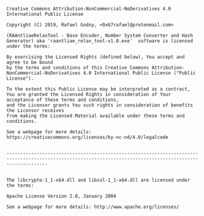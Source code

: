
	Creative Commons Attribution-NonCommercial-NoDerivatives 4.0 International Public License

	Copyright (C) 2019, Rafael Godoy, <0x67rafael@protonmail.com>

	(RAAntliaeRelaxTool - Base Encoder, Number System Converter and Hash Generator) aka 'raantliae_relax_tool-v1.0.exe'  software is licensed under the terms:

	By exercising the Licensed Rights (defined below), You accept and agree to be bound 
	by the terms and conditions of this Creative Commons Attribution-NonCommercial-NoDerivatives 4.0 International Public License ("Public License"). 

	To the extent this Public License may be interpreted as a contract, 
	You are granted the Licensed Rights in consideration of Your acceptance of these terms and conditions, 
	and the Licensor grants You such rights in consideration of benefits the Licensor receives 
	from making the Licensed Material available under these terms and conditions.

	See a webpage for more details: https://creativecommons.org/licenses/by-nc-nd/4.0/legalcode


	-----------------------------------------------------------------------------------------------------------------------------------------------------------


	The libcrypto-1_1-x64.dll and libssl-1_1-x64.dll are licensed under the terms:

	Apache License Version 2.0, January 2004

	See a webpage for more details: http://www.apache.org/licenses/





